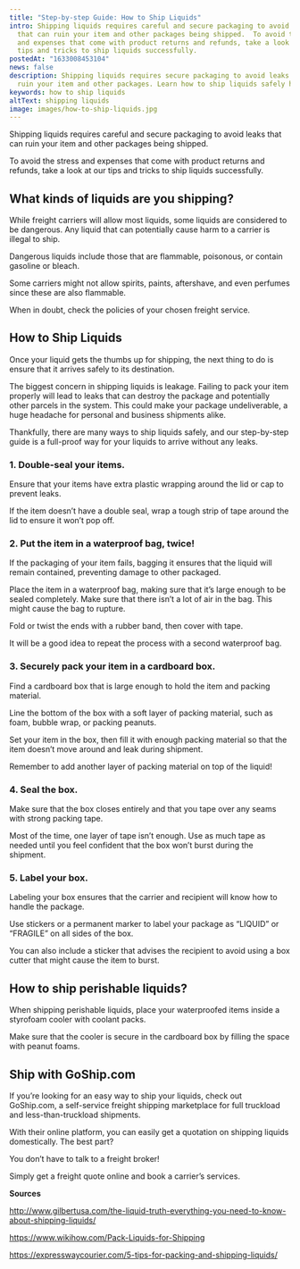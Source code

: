 ```yaml
---
title: "Step-by-step Guide: How to Ship Liquids"
intro: Shipping liquids requires careful and secure packaging to avoid leaks
  that can ruin your item and other packages being shipped.  To avoid the stress
  and expenses that come with product returns and refunds, take a look at our
  tips and tricks to ship liquids successfully.
postedAt: "1633008453104"
news: false
description: Shipping liquids requires secure packaging to avoid leaks that can
  ruin your item and other packages. Learn how to ship liquids safely here.
keywords: how to ship liquids
altText: shipping liquids
image: images/how-to-ship-liquids.jpg
---
```

<!--StartFragment-->

Shipping liquids requires careful and secure packaging to avoid leaks that can ruin your item and other packages being shipped.

To avoid the stress and expenses that come with product returns and refunds, take a look at our tips and tricks to ship liquids successfully.

## What kinds of liquids are you shipping?

While freight carriers will allow most liquids, some liquids are considered to be dangerous. Any liquid that can potentially cause harm to a carrier is illegal to ship.

Dangerous liquids include those that are flammable, poisonous, or contain gasoline or bleach.

Some carriers might not allow spirits, paints, aftershave, and even perfumes since these are also flammable.

When in doubt, check the policies of your chosen freight service.

## How to Ship Liquids

Once your liquid gets the thumbs up for shipping, the next thing to do is ensure that it arrives safely to its destination.

The biggest concern in shipping liquids is leakage. Failing to pack your item properly will lead to leaks that can destroy the package and potentially other parcels in the system. This could make your package undeliverable, a huge headache for personal and business shipments alike.

Thankfully, there are many ways to ship liquids safely, and our step-by-step guide is a full-proof way for your liquids to arrive without any leaks.

### 1. Double-seal your items.

Ensure that your items have extra plastic wrapping around the lid or cap to prevent leaks.

If the item doesn’t have a double seal, wrap a tough strip of tape around the lid to ensure it won’t pop off.

### 2. Put the item in a waterproof bag, twice!

If the packaging of your item fails, bagging it ensures that the liquid will remain contained, preventing damage to other packaged.

Place the item in a waterproof bag, making sure that it’s large enough to be sealed completely. Make sure that there isn’t a lot of air in the bag. This might cause the bag to rupture.

Fold or twist the ends with a rubber band, then cover with tape.

It will be a good idea to repeat the process with a second waterproof bag.

### 3. Securely pack your item in a cardboard box.

Find a cardboard box that is large enough to hold the item and packing material.

Line the bottom of the box with a soft layer of packing material, such as foam, bubble wrap, or packing peanuts.

Set your item in the box, then fill it with enough packing material so that the item doesn’t move around and leak during shipment.

Remember to add another layer of packing material on top of the liquid!

### 4. Seal the box.

Make sure that the box closes entirely and that you tape over any seams with strong packing tape. 

Most of the time, one layer of tape isn’t enough. Use as much tape as needed until you feel confident that the box won’t burst during the shipment.

### 5. Label your box.

Labeling your box ensures that the carrier and recipient will know how to handle the package.

Use stickers or a permanent marker to label your package as “LIQUID” or “FRAGILE” on all sides of the box.

You can also include a sticker that advises the recipient to avoid using a box cutter that might cause the item to burst.

## How to ship perishable liquids?

When shipping perishable liquids, place your waterproofed items inside a styrofoam cooler with coolant packs. 

Make sure that the cooler is secure in the cardboard box by filling the space with peanut foams.

## Ship with GoShip.com

If you’re looking for an easy way to ship your liquids, check out GoShip.com, a self-service freight shipping marketplace for full truckload and less-than-truckload shipments.

With their online platform, you can easily get a quotation on shipping liquids domestically. The best part?

You don’t have to talk to a freight broker! 

Simply get a freight quote online and book a carrier’s services.

**Sources**

<http://www.gilbertusa.com/the-liquid-truth-everything-you-need-to-know-about-shipping-liquids/>

<https://www.wikihow.com/Pack-Liquids-for-Shipping>

<https://expresswaycourier.com/5-tips-for-packing-and-shipping-liquids/>

<!--EndFragment-->
